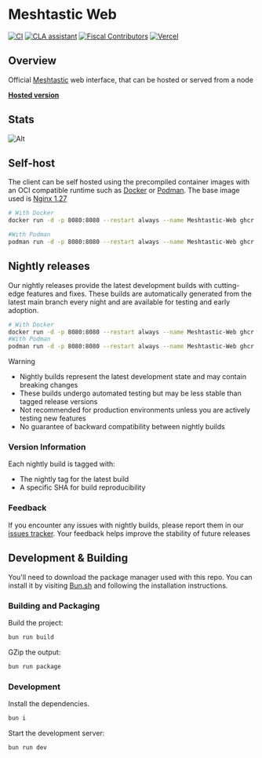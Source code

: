 # Meshtastic Web

<!--Project specific badges here-->

[![CI](https://img.shields.io/github/actions/workflow/status/meshtastic/web/ci.yml?branch=master&label=actions&logo=github&color=yellow)](https://github.com/meshtastic/web/actions/workflows/ci.yml)
[![CLA assistant](https://cla-assistant.io/readme/badge/meshtastic/web)](https://cla-assistant.io/meshtastic/web)
[![Fiscal Contributors](https://opencollective.com/meshtastic/tiers/badge.svg?label=Fiscal%20Contributors&color=deeppink)](https://opencollective.com/meshtastic/)
[![Vercel](https://img.shields.io/static/v1?label=Powered%20by&message=Vercel&style=flat&logo=vercel&color=000000)](https://vercel.com?utm_source=meshtastic&utm_campaign=oss)

## Overview

Official [Meshtastic](https://meshtastic.org) web interface, that can be hosted or served from a node

**[Hosted version](https://client.meshtastic.org)**

## Stats

![Alt](https://repobeats.axiom.co/api/embed/e5b062db986cb005d83e81724c00cb2b9cce8e4c.svg "Repobeats analytics image")

## Self-host

The client can be self hosted using the precompiled container images with an OCI compatible runtime such as [Docker](https://www.docker.com/) or [Podman](https://podman.io/).
The base image used is [Nginx 1.27](https://hub.docker.com/_/nginx)

```bash
# With Docker
docker run -d -p 8080:8080 --restart always --name Meshtastic-Web ghcr.io/meshtastic/web

#With Podman
podman run -d -p 8080:8080 --restart always --name Meshtastic-Web ghcr.io/meshtastic/web
```

## Nightly releases 

Our nightly releases provide the latest development builds with cutting-edge features and fixes. These builds are automatically generated from the latest main branch every night and are available for testing and early adoption.

```bash
# With Docker
docker run -d -p 8080:8080 --restart always --name Meshtastic-Web ghcr.io/meshtastic/web:nightly
#With Podman
podman run -d -p 8080:8080 --restart always --name Meshtastic-Web ghcr.io/meshtastic/web:nightly
```

> [!WARNING] 
> - Nightly builds represent the latest development state and may contain breaking changes
> - These builds undergo automated testing but may be less stable than tagged release versions
> - Not recommended for production environments unless you are actively testing new features
> - No guarantee of backward compatibility between nightly builds

### Version Information
Each nightly build is tagged with:

- The nightly tag for the latest build
- A specific SHA for build reproducibility

### Feedback
If you encounter any issues with nightly builds, please report them in our [issues tracker](https://github.com/meshtastic/web/issues). Your feedback helps improve the stability of future releases

## Development & Building
You'll need to download the package manager used with this repo. You can install it by visiting [Bun.sh](https://bun.sh/) and following the installation instructions. 

### Building and Packaging

Build the project:

```bash
bun run build
```

GZip the output:

```bash
bun run package
```

### Development

Install the dependencies.

```bash
bun i
```

Start the development server:

```bash
bun run dev
```
